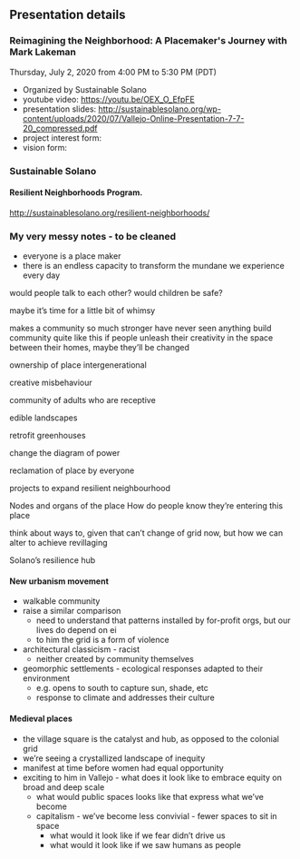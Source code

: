 ## Presentation details
### Reimagining the Neighborhood: A Placemaker's Journey with Mark Lakeman
Thursday, July 2, 2020 from 4:00 PM to 5:30 PM (PDT)
- Organized by Sustainable Solano
- youtube video: https://youtu.be/OEX_O_EfpFE
- presentation slides: http://sustainablesolano.org/wp-content/uploads/2020/07/Vallejo-Online-Presentation-7-7-20_compressed.pdf
- project interest form:
- vision form:

### Sustainable Solano
#### Resilient Neighborhoods Program.
http://sustainablesolano.org/resilient-neighborhoods/

### My very messy notes - to be cleaned
- everyone is a place maker
- there is an endless capacity to transform the mundane we experience every day

would people talk to each other?
would children be safe?


maybe it’s time for a little bit of whimsy

makes a community so much stronger
have never seen anything build community quite like this
if people unleash their creativity in the space between their homes, maybe they’ll be changed

ownership of place
intergenerational

creative misbehaviour



community of adults who are receptive

edible landscapes

retrofit greenhouses

change the diagram of power

reclamation of place by everyone

projects to expand resilient neighbourhood



Nodes and organs of the place
How do people know they’re entering this place


think about ways to, given that can’t change of grid now, but how we can alter to achieve revillaging

Solano’s resilience hub

#### New urbanism movement
* walkable community
* raise a similar comparison
    * need to understand that patterns installed by for-profit orgs, but our lives do depend on ei
    * to him the grid is a form of violence
* architectural classicism - racist
    * neither created by community themselves
* geomorphic settlements - ecological responses adapted to their environment
    * e.g. opens to south to capture sun, shade, etc
    * response to climate and addresses their culture


#### Medieval places
* the village square is the catalyst and hub, as opposed to the colonial grid
* we’re seeing a crystallized landscape of inequity
* manifest at time before women had equal opportunity
* exciting to him in Vallejo - what does it look like to embrace equity on broad and deep scale
    * what would public spaces looks like that express what we’ve become
    * capitalism - we’ve become less convivial - fewer spaces to sit in space
        * what would it look like if we fear didn’t drive us
        * what would it look like if we saw humans as people
